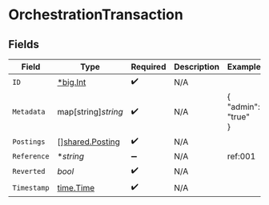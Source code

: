 # OrchestrationTransaction


## Fields

| Field                                                     | Type                                                      | Required                                                  | Description                                               | Example                                                   |
| --------------------------------------------------------- | --------------------------------------------------------- | --------------------------------------------------------- | --------------------------------------------------------- | --------------------------------------------------------- |
| `ID`                                                      | [*big.Int](https://pkg.go.dev/math/big#Int)               | :heavy_check_mark:                                        | N/A                                                       |                                                           |
| `Metadata`                                                | map[string]*string*                                       | :heavy_check_mark:                                        | N/A                                                       | {<br/>"admin": "true"<br/>}                               |
| `Postings`                                                | [][shared.Posting](../../../pkg/models/shared/posting.md) | :heavy_check_mark:                                        | N/A                                                       |                                                           |
| `Reference`                                               | **string*                                                 | :heavy_minus_sign:                                        | N/A                                                       | ref:001                                                   |
| `Reverted`                                                | *bool*                                                    | :heavy_check_mark:                                        | N/A                                                       |                                                           |
| `Timestamp`                                               | [time.Time](https://pkg.go.dev/time#Time)                 | :heavy_check_mark:                                        | N/A                                                       |                                                           |